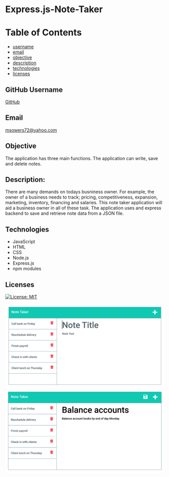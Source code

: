 # Express.js-Note-Taker

# Table of Contents
- [username](#username)
- [email](#email)
- [objective](#objective)
- [description](#description)
- [technologies](#technologies)
- [licenses](#licenses)


## GitHub Username
[GitHub](https://github.com/msowers72/Team-Profile-Generator)

## Email
<msowers72@yahoo.com>

## Objective
The application has three main functions. The application can write, save and delete notes.

## Description:
There are many demands on todays busniness owner. For example, the owner of a business needs to track; pricing,
competitiveness, expansion, marketing, inventory, financing and salaries. This note taker application will aid 
a business owner in all of these task. The application uses and express backend to save and retrieve note data from a
JSON file.
 
## Technologies
* JavaScript
* HTML
* CSS
* Node.js
* Express.js
* npm modules

## Licenses 
[![License: MIT](https://img.shields.io/badge/License-MIT-yellow.svg)](https://opensource.org/licenses/MIT)
<!-- ![Tux, the Linux mascot](https://img.shields.io/badge/License-MIT-green) -->



![image](./Assets/11-express-homework-demo-01.png)
![image](./Assets/11-express-homework-demo-02.png)
  

